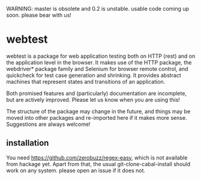 


WARNING: master is obsolete and 0.2 is unstable.  usable code coming up soon.  please bear with us!



webtest
=======

webtest is a package for web application testing both on HTTP (rest)
and on the application level in the browser.  It makes use of the HTTP
package, the webdriver* package family and Selenium for browser remote
control, and quickcheck for test case generation and shrinking.  It
provides abstract machines that represent states and transitions of an
application.

Both promised features and (particularly) documentation are
incomplete, but are actively improved.  Please let us know when you
are using this!

The structure of the package may change in the future, and things may
be moved into other packages and re-imported here if it makes more
sense.  Suggestions are always welcome!

installation
------------

You need https://github.com/zerobuzz/regex-easy, which is not
available from hackage yet.  Apart from that, the usual
git-clone-cabal-install should work on any system.  please open an
issue if it does not.
